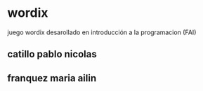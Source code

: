 # wordix
juego wordix desarollado en introducción a la programacion (FAI) 

## catillo pablo nicolas 
## franquez maria ailin 